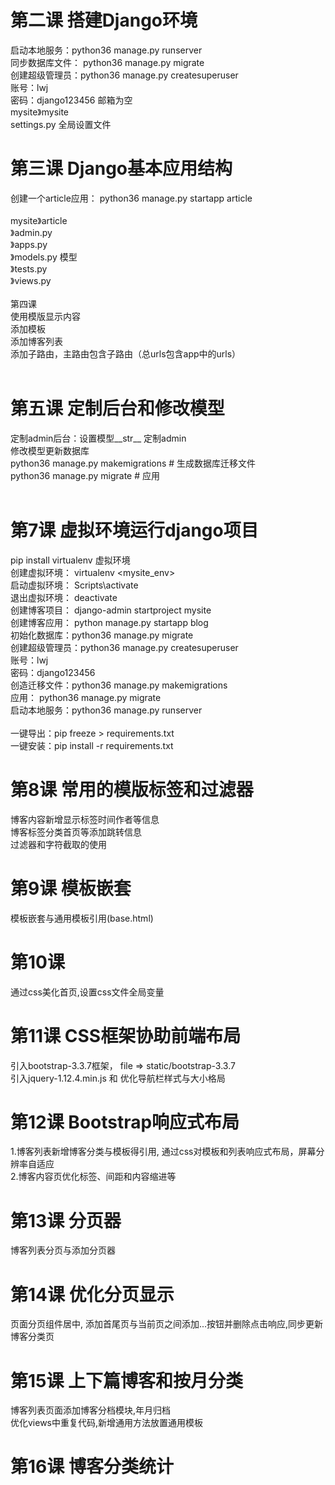 # 第二课 搭建Django环境<br>
启动本地服务：python36 manage.py runserver<br>
同步数据库文件： python36 manage.py migrate<br>
创建超级管理员：python36 manage.py createsuperuser<br>
账号：lwj      
密码：django123456
邮箱为空<br>
mysite》mysite<br>
        settings.py   全局设置文件<br>

# 第三课 Django基本应用结构<br>
创建一个article应用： python36 manage.py startapp article<br>  
mysite》article<br>
      》admin.py<br>
      》apps.py<br>
      》models.py   模型<br>
      》tests.py<br>
      》views.py<br>
<br>
第四课<br>
使用模版显示内容<br>
添加模板<br>
添加博客列表<br>
添加子路由，主路由包含子路由（总urls包含app中的urls）<br>
<br>
# 第五课 定制后台和修改模型<br>
定制admin后台：设置模型__str__  定制admin<br>
修改模型更新数据库<br>
            python36 manage.py makemigrations           # 生成数据库迁移文件<br>
            python36 manage.py migrate                  # 应用<br>
<br>
# 第7课 虚拟环境运行django项目<br>
pip install virtualenv 虚拟环境<br>
创建虚拟环境： virtualenv <mysite_env><br>
启动虚拟环境： Scripts\activate<br>
退出虚拟环境： deactivate<br>
创建博客项目： django-admin startproject mysite<br>
创建博客应用： python manage.py startapp blog<br>
初始化数据库：python36 manage.py migrate<br>
创建超级管理员：python36 manage.py createsuperuser<br>
账号：lwj      
密码：django123456
<br>
创造迁移文件：python36 manage.py makemigrations<br>
应用： python36 manage.py migrate<br>
启动本地服务：python36 manage.py runserver<br>
<br>
一键导出：pip freeze > requirements.txt<br>
一键安装：pip install -r requirements.txt<br>
# 第8课 常用的模版标签和过滤器<br>
博客内容新增显示标签时间作者等信息<br>
博客标签分类首页等添加跳转信息<br>
过滤器和字符截取的使用<br>
# 第9课 模板嵌套<br>
模板嵌套与通用模板引用(base.html)<br>
# 第10课<br>
通过css美化首页,设置css文件全局变量<br>
# 第11课 CSS框架协助前端布局<br>
引入bootstrap-3.3.7框架， file => static/bootstrap-3.3.7<br>
引入jquery-1.12.4.min.js 和 优化导航栏样式与大小格局<br>
# 第12课 Bootstrap响应式布局<br>
1.博客列表新增博客分类与模板得引用, 通过css对模板和列表响应式布局，屏幕分辨率自适应<br>
2.博客内容页优化标签、间距和内容缩进等<br>
# 第13课 分页器<br>
博客列表分页与添加分页器<br>
# 第14课 优化分页显示<br>
页面分页组件居中, 添加首尾页与当前页之间添加...按钮并删除点击响应,同步更新博客分类页<br>
# 第15课 上下篇博客和按月分类<br>
博客列表页面添加博客分档模块,年月归档<br>
优化views中重复代码,新增通用方法放置通用模板<br>
# 第16课 博客分类统计<br>
